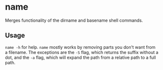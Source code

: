 # name
Merges functionality of the dirname and basename shell commands.

## Usage
`name -h` for help. `name` mostly works by removing parts you don't want from a filename. The exceptions are the `-S` flag, which returns the suffix without a dot, and the `-a` flag, which will expand the path from a relative path to a full path.
